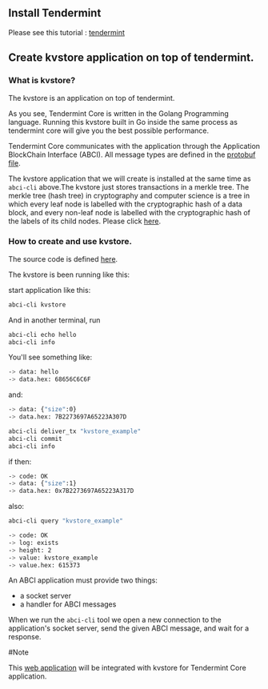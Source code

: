 ## Install Tendermint
Please see this tutorial : [tendermint](tendermint/Install.md)

## Create kvstore application on top of tendermint.


### What is kvstore?
 The kvstore is an application on top of tendermint.
 
As you see, Tendermint Core is written in the Golang Programming language. Running this kvstore built in Go inside the same process as tendermint core will give you the best possible performance.
 
Tendermint Core communicates with the application through the Application BlockChain Interface (ABCI).  All message types are defined in the [protobuf file](https://github.com/tendermint/tendermint/blob/master/proto/tendermint/abci/types.proto).

The kvstore application that we will create is installed at the same time as `abci-cli` above.The kvstore just stores transactions in a merkle tree. The merkle tree (hash tree) in cryptography and computer science is a tree in which every leaf node is labelled with the cryptographic hash of a data block, and every non-leaf node is labelled with the cryptographic hash of the labels of its child nodes. Please click [here](https://en.wikipedia.org/wiki/Merkle_tree).

### How to create and use kvstore.

The source code is defined [here]().

The kvstore is been running like this:

start application like this:

```sh
abci-cli kvstore
```
And in another terminal, run

```sh
abci-cli echo hello
abci-cli info
```

You'll see something like:

```sh
-> data: hello
-> data.hex: 68656C6C6F
```

and:

```sh
-> data: {"size":0}
-> data.hex: 7B2273697A65223A307D
```

```sh
abci-cli deliver_tx "kvstore_example"
abci-cli commit
abci-cli info
```

if then:

```sh
-> code: OK
-> data: {"size":1}
-> data.hex: 0x7B2273697A65223A317D
```

also:

```sh
abci-cli query "kvstore_example"
```

```sh
-> code: OK
-> log: exists
-> height: 2
-> value: kvstore_example
-> value.hex: 615373
```

An ABCI application must provide two things:

- a socket server
- a handler for ABCI messages

When we run the `abci-cli` tool we open a new connection to the
application's socket server, send the given ABCI message, and wait for a
response.


#Note

This [web application]() will be integrated with kvstore for Tendermint Core application.








 


